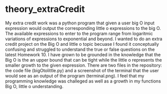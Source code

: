 # theory_extraCredit

My extra credit work was a python program that given a user big O input expression would output the corresponding little o expressions to the big O. The available expressions to enter to the program range from logaritmic variations of expressions to exponential and beyond. I wanted to do an extra credit project on the Big O and little o topic becuase I found it conceptually confusing and struggled to understand the true or false questions on the latest Homework 10. I have grown to be grounded in the knowledge that the Big O is the an upper bound that can be tight while the little o represents the smaller growth to the given expression. There are two files in the repository: the code file (bigOtolittle.py) and a screenshot of the terminal that the user would see as an output of the program (terminal.png). I feel that my programming knowledge was challeged as well as a growth in my functions Big O, little o understanding. 
